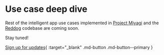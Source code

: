 # Use case deep dive

Rest of the intelligent app use cases implemented in [Project Miyagi](https://github.com/Azure-Samples/miyagi) and the [Reddog](https://github.com/Azure/reddog-solutions) codebase are coming soon.

Stay tuned!

[Sign up for updates](https://forms.office.com/r/rLds2s8RH1){ :target="_blank" .md-button .md-button--primary }
